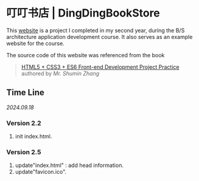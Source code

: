 # 叮叮书店 | DingDingBookStore
This [website](https://baozhuhan.github.io/DingDingBookStore/) is a project I completed in my second year, during the B/S architecture application development course. It also serves as an example website for the course. 

The source code of this website was referenced from the book
> [HTML5 + CSS3 + ES6 Front-end Development Project Practice](http://www.tup.tsinghua.edu.cn/bookscenter/book_09381201.html)<br>
> authored by *Mr. Shumin Zhang*

## Time Line

*2024.09.18*

### Version 2.2
1. init index.html.

### Version 2.5
1. update"index.html" : add head information.
2. update"favicon.ico".
